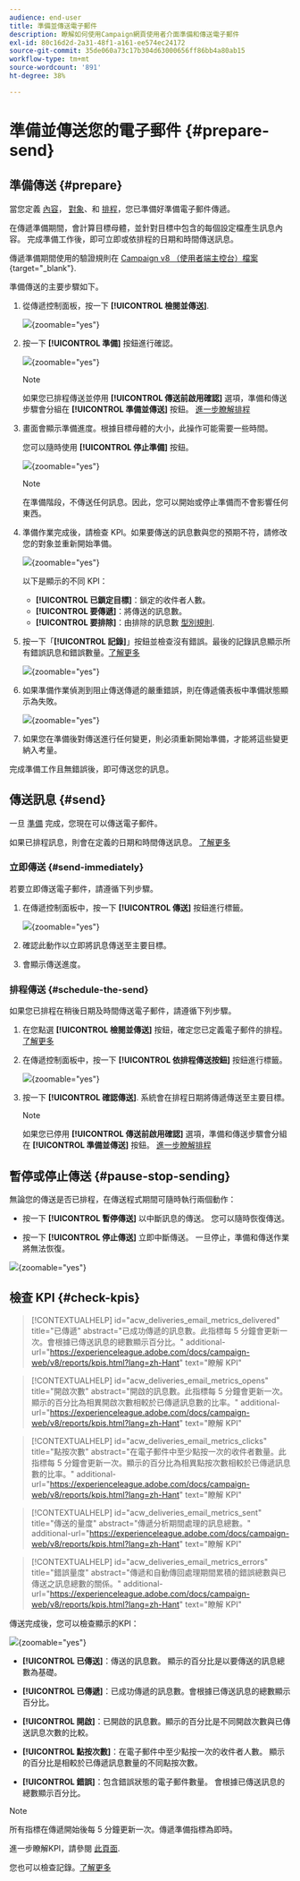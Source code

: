 ```yaml
---
audience: end-user
title: 準備並傳送電子郵件
description: 瞭解如何使用Campaign網頁使用者介面準備和傳送電子郵件
exl-id: 80c16d2d-2a31-48f1-a161-ee574ec24172
source-git-commit: 35de060a73c17b304d63000656ff86bb4a80ab15
workflow-type: tm+mt
source-wordcount: '891'
ht-degree: 38%

---
```



# 準備並傳送您的電子郵件 {#prepare-send}

## 準備傳送 {#prepare}

當您定義 [內容](../email/edit-content.md)， [對象](../audience/add-audience.md)、和 [排程](../msg/gs-messages.md#schedule-the-delivery-sending-gs-schedule)，您已準備好準備電子郵件傳遞。

在傳遞準備期間，會計算目標母體，並針對目標中包含的每個設定檔產生訊息內容。 完成準備工作後，即可立即或依排程的日期和時間傳送訊息。

傳遞準備期間使用的驗證規則在 [Campaign v8 （使用者端主控台）檔案](https://experienceleague.adobe.com/docs/campaign/campaign-v8/campaigns/send/validate/delivery-analysis.html){target="_blank"}.

準備傳送的主要步驟如下。

1. 從傳遞控制面板，按一下 **[!UICONTROL 檢閱並傳送]**.

   ![](assets/email-review-and-send.png){zoomable="yes"}


1. 按一下 **[!UICONTROL 準備]** 按鈕進行確認。

   ![](assets/email-prepare.png){zoomable="yes"}

   >[!NOTE]
   >
   >如果您已排程傳送並停用 **[!UICONTROL 傳送前啟用確認]** 選項，準備和傳送步驟會分組在 **[!UICONTROL 準備並傳送]** 按鈕。 [進一步瞭解排程](../msg/gs-deliveries.md#gs-schedule)

1. 畫面會顯示準備進度。根據目標母體的大小，此操作可能需要一些時間。

   您可以隨時使用 **[!UICONTROL 停止準備]** 按鈕。

   ![](assets/email-stop-preparation.png){zoomable="yes"}

   >[!NOTE]
   >在準備階段，不傳送任何訊息。因此，您可以開始或停止準備而不會影響任何東西。

1. 準備作業完成後，請檢查 KPI。如果要傳送的訊息數與您的預期不符，請修改您的對象並重新開始準備。

   ![](assets/email-preparation-complete.png){zoomable="yes"}

   以下是顯示的不同 KPI：

   * **[!UICONTROL 已鎖定目標]**：鎖定的收件者人數。
   * **[!UICONTROL 要傳遞]**：將傳送的訊息數。
   * **[!UICONTROL 要排除]**：由排除的訊息數 [型別規則](../advanced-settings/delivery-settings.md#typology).

1. 按一下「**[!UICONTROL 記錄]**」按鈕並檢查沒有錯誤。最後的記錄訊息顯示所有錯誤訊息和錯誤數量。[了解更多](delivery-logs.md)

   ![](assets/email-prepare-logs.png){zoomable="yes"}

1. 如果準備作業偵測到阻止傳送傳遞的嚴重錯誤，則在傳遞儀表板中準備狀態顯示為失敗。

   ![](assets/email-prepare-error.png){zoomable="yes"}

1. 如果您在準備後對傳送進行任何變更，則必須重新開始準備，才能將這些變更納入考量。

完成準備工作且無錯誤後，即可傳送您的訊息。

## 傳送訊息 {#send}


一旦 [準備](#prepare) 完成，您現在可以傳送電子郵件。

如果已排程訊息，則會在定義的日期和時間傳送訊息。 [了解更多](../msg/gs-deliveries.md#gs-schedule)

### 立即傳送 {#send-immediately}

若要立即傳送電子郵件，請遵循下列步驟。

1. 在傳遞控制面板中，按一下 **[!UICONTROL 傳送]** 按鈕進行標籤。

   ![](assets/email-send.png){zoomable="yes"}

1. 確認此動作以立即將訊息傳送至主要目標。

1. 會顯示傳送進度。

### 排程傳送 {#schedule-the-send}

如果您已排程在稍後日期及時間傳送電子郵件，請遵循下列步驟。

1. 在您點選 **[!UICONTROL 檢閱並傳送]** 按鈕，確定您已定義電子郵件的排程。 [了解更多](../msg/gs-deliveries.md#gs-schedule)

1. 在傳遞控制面板中，按一下 **[!UICONTROL 依排程傳送按鈕]** 按鈕進行標籤。

   ![](assets/email-send-as-scheduled.png){zoomable="yes"}

1. 按一下 **[!UICONTROL 確認傳送]**. 系統會在排程日期將傳遞傳送至主要目標。

   >[!NOTE]
   >
   >如果您已停用 **[!UICONTROL 傳送前啟用確認]** 選項，準備和傳送步驟會分組在 **[!UICONTROL 準備並傳送]** 按鈕。 [進一步瞭解排程](../msg/gs-deliveries.md#gs-schedule)

## 暫停或停止傳送 {#pause-stop-sending}

無論您的傳送是否已排程<!--TBC-->，在傳送程式期間可隨時執行兩個動作：

* 按一下 **[!UICONTROL 暫停傳送]** 以中斷訊息的傳送。 您可以隨時恢復傳送。

* 按一下 **[!UICONTROL 停止傳送]** 立即中斷傳送。 一旦停止，準備和傳送作業將無法恢復。

![](assets/email-send-pause-or-stop.png){zoomable="yes"}

## 檢查 KPI {#check-kpis}

>[!CONTEXTUALHELP]
>id="acw_deliveries_email_metrics_delivered"
>title="已傳遞"
>abstract="已成功傳遞的訊息數。此指標每 5 分鐘會更新一次。會根據已傳送訊息的總數顯示百分比。"
>additional-url="https://experienceleague.adobe.com/docs/campaign-web/v8/reports/kpis.html?lang=zh-Hant" text="瞭解 KPI"

>[!CONTEXTUALHELP]
>id="acw_deliveries_email_metrics_opens"
>title="開啟次數"
>abstract="開啟的訊息數。此指標每 5 分鐘會更新一次。顯示的百分比為相異開啟次數相較於已傳遞訊息數的比率。"
>additional-url="https://experienceleague.adobe.com/docs/campaign-web/v8/reports/kpis.html?lang=zh-Hant" text="瞭解 KPI"


>[!CONTEXTUALHELP]
>id="acw_deliveries_email_metrics_clicks"
>title="點按次數"
>abstract="在電子郵件中至少點按一次的收件者數量。此指標每 5 分鐘會更新一次。顯示的百分比為相異點按次數相較於已傳遞訊息數的比率。"
>additional-url="https://experienceleague.adobe.com/docs/campaign-web/v8/reports/kpis.html?lang=zh-Hant" text="瞭解 KPI"


>[!CONTEXTUALHELP]
>id="acw_deliveries_email_metrics_sent"
>title="傳送的量度"
>abstract="傳遞分析期間處理的訊息總數。"
>additional-url="https://experienceleague.adobe.com/docs/campaign-web/v8/reports/kpis.html?lang=zh-Hant" text="瞭解 KPI"


>[!CONTEXTUALHELP]
>id="acw_deliveries_email_metrics_errors"
>title="錯誤量度"
>abstract="傳遞和自動傳回處理期間累積的錯誤總數與已傳送之訊息總數的關係。"
>additional-url="https://experienceleague.adobe.com/docs/campaign-web/v8/reports/kpis.html?lang=zh-Hant" text="瞭解 KPI"


傳送完成後，您可以檢查顯示的KPI：

![](assets/email-send-kpis.png){zoomable="yes"}

* **[!UICONTROL 已傳送]**：傳送的訊息數。 顯示的百分比是以要傳送的訊息總數為基礎。

* **[!UICONTROL 已傳遞]**：已成功傳遞的訊息數。會根據已傳送訊息的總數顯示百分比。

* **[!UICONTROL 開啟]**：已開啟的訊息數。顯示的百分比是不同開啟次數與已傳送訊息次數的比較。

* **[!UICONTROL 點按次數]**：在電子郵件中至少點按一次的收件者人數。 顯示的百分比是相較於已傳遞訊息數量的不同點按次數。

* **[!UICONTROL 錯誤]**：包含錯誤狀態的電子郵件數量。 會根據已傳送訊息的總數顯示百分比。

>[!NOTE]
>
>所有指標在傳遞開始後每 5 分鐘更新一次。傳遞準備指標為即時。

進一步瞭解KPI，請參閱 [此頁面](../reporting/kpis.md).

您也可以檢查記錄。[了解更多](delivery-logs.md)
